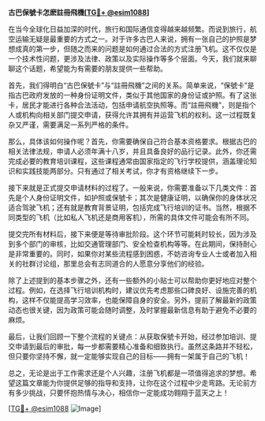 **古巴保號卡怎麽註冊飛機[[TG💪+ @esim1088](https://t.me/s/esim1088)]**

在当今全球化日益加深的时代，旅行和国际通信变得越来越频繁。而说到旅行，航空运输无疑是最重要的方式之一。对于许多古巴人来说，拥有一张自己的护照是梦想成真的第一步，但随之而来的问题是如何通过合法的方式注册飞机。这不仅仅是一个技术性问题，更涉及法律、政策以及实际操作等多个层面。今天，我们就来聊聊这个话题，希望能为有需要的朋友提供一些帮助。

首先，我们得明白“古巴保號卡”与“註冊飛機”之间的关系。简单来说，“保號卡”是指古巴政府发放的一种身份证明文件，类似于其他国家的身份证或护照。有了这张卡，居民才能进行各种合法活动，包括申请航空执照等。而“註冊飛機”，则是指个人或机构向相关部门提交申请，获得允许其拥有并运营飞机的权利。这一过程既复杂又严谨，需要满足一系列严格的条件。

那么，具体该如何操作呢？首先，你需要确保自己符合基本资格要求。根据古巴的相关法律法规，申请人必须年满十八岁，并且具备良好的品行记录。此外，你还需完成必要的教育培训课程，这些课程通常由国家指定的飞行学校提供，涵盖理论知识和实践技能两部分。只有通过了相关考试，你才有资格继续下一步。

接下来就是正式提交申请材料的过程了。一般来说，你需要准备以下几类文件：首先是个人身份证明文件，如护照或保號卡；其次是健康证明，以确保你的身体状况适合驾驶飞机；还有就是教育背景证明，包括完成飞行培训的证书。当然，根据不同类型的飞机（比如私人飞机还是商用客机），所需的具体文件可能会有所不同。

提交完所有材料后，接下来便是等待审批阶段。这个环节可能耗时较长，因为涉及到多个部门的审核，比如交通管理部门、安全检查机构等等。在此期间，保持耐心是非常重要的。同时，如果你对某些流程感到困惑，不妨咨询专业人士或者加入相关的社群讨论组，那里总会有志同道合的人愿意分享他们的经验。

除了上述提到的基本步骤之外，还有一些额外的小贴士可以帮助你更好地应对整个过程。例如，在选择飞行培训机构时，建议优先考虑那些口碑良好、设施完善的机构，这样不仅能提高学习效率，也能保障自身的安全。另外，提前了解最新的政策动态也很关键，因为政策可能会随时调整，及时掌握最新信息有助于避免不必要的麻烦。

最后，让我们回顾一下整个流程的关键点：从获取保號卡开始，经过参加培训、提交申请到最后的审批，每一步都需要精心准备和细致执行。虽然这条路并不轻松，但只要你坚持不懈，就一定能够实现自己的目标——拥有一架属于自己的飞机！

总之，无论是出于工作需求还是个人兴趣，注册飞机都是一项值得追求的梦想。希望这篇文章能为你提供足够的指导和支持，让你在这个过程中少走弯路。无论前方有多少挑战，只要怀抱热情与决心，相信你一定能成功翱翔于蓝天之上！

[[TG💪+ @esim1088](https://t.me/s/esim1088) ![Image](https://i.postimg.cc/4NQfJmqS/Snipaste-2025-05-13-00-14-12.png)]